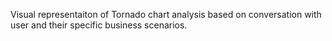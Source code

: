 Visual representaiton of Tornado chart analysis based on conversation with user and their specific business scenarios.
